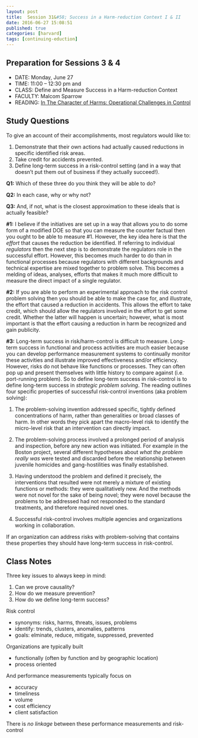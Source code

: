 ```yaml
---
layout: post
title:  Session 31&#58; Success in a Harm-reduction Context I & II
date: 2016-06-27 15:08:51
published: true
categories: [harvard]
tags: [continuing-eduction]
---
```



## Preparation for Sessions 3 & 4

- DATE: Monday, June 27
- TIME: 11:00 – 12:30 pm and 
- CLASS: Define and Measure Success in a Harm-reduction Context
- FACULTY: Malcom Sparrow
- READING: [In The Character of Harms: Operational Challenges in Control](https://www.dropbox.com/s/mse3ky3meg7d9kf/Reading%20-%20Sparrow_A%20Different%20Type%20of%20Work.pdf?dl=0)

## Study Questions

To give an account of their accomplishments, most regulators would like to:

1. Demonstrate that their own actions had actually caused reductions in specific identified risk areas.
2. Take credit for accidents prevented.
3. Define long-term success in a risk-control setting (and in a way that doesn’t put
them out of business if they actually succeed!).

**Q1:** Which of these three do you think they will be able to do? 

**Q2:** In each case, why or why not? 

**Q3:** And, if not, what is the closest approximation to these ideals that is actually feasible?

**#1:** I believe if the initiatives are set up in a way that allows you to do some form of a modified DOE so that you can measure the counter factual then you ought to be able to measure #1. However, the key idea here is that the *effort* that causes the reduction be identified. If referring to individual *regulators* then the next step is to demonstrate the regulators role in the successful effort. However, this becomes much harder to do than in functional processes because regulators with different backgrounds and technical expertise are mixed together to problem solve. This becomes a melding of ideas, analyses, efforts that makes it much more difficult to measure the direct impact of a single regulator.

**#2:** If you are able to perform an experimental approach to the risk control problem solving then you should be able to make the case for, and illustrate, the effort that caused a reduction in accidents.  This allows the effort to take credit, which should allow the regulators involved in the effort to get some credit. Whether the latter will happen is uncertain; however, what is most important is that the effort causing a reduction in harm be recognized and gain publicity.

**#3:** Long-term success in risk/harm-control is difficult to measure. Long-term success in functional and process activities are much easier because you can develop performance measurement systems to continually monitor these activities and illustrate improved effectiveness and/or efficiency. However, risks do not behave like functions or processes.  They can often pop up and present themselves with little history to compare against (i.e. port-running problem). So to define long-term success in risk-control is to define long-term success in *strategic problem solving*. The reading outlines four specific properties of successful risk-control inventions (aka problem solving):

1. The problem-solving invention addressed specific, tightly defined concentrations of harm, rather than generalities or broad classes of harm. In other words they pick apart the macro-level risk to identify the micro-level risk that an intervention can directly impact.

2. The problem-solving process involved a prolonged period of analysis and inspection, before any new action was initiated. For example in the Boston project, several different hypotheses about *what the problem really was* were tested and discarded before the relationship between juvenile homicides and gang-hostilities was finally established.

3. Having understood the problem and defined it precisely, the interventions that resulted were not merely a mixture of existing functions or methods: they were qualitatively new. And the methods were not novel for the sake of being novel; they were novel because the problems to be addressed had not responded to the standard treatments, and therefore required novel ones.

4. Successful risk-control involves multiple agencies and organizations working in collaboration. 

If an organization can address risks with problem-solving that contains these properties they should have long-term success in risk-control.


## Class Notes
Three key issues to always keep in mind:

1. Can we prove causality?
2. How do we measure prevention?
3. How do we define long-term success?

Risk control

- synonyms: risks, harms, threats, issues, problems
- identify: trends, clusters, anomalies, patterns
- goals: elminate, reduce, mitigate, suppressed, prevented

Organizations are typically built

- functionally (often by function and by geographic location)
- process oriented 

And performance measurements typically focus on 

- accuracy
- timeliness
- volume
- cost efficiency
- client satisfaction

There is *no linkage* between these performance measurements and risk-control











